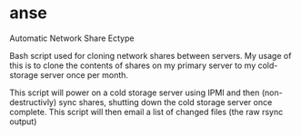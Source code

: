 # anse
Automatic Network Share Ectype

Bash script used for cloning network shares between servers.
My usage of this is to clone the contents of shares on my primary server to my cold-storage server once per month.

This script will power on a cold storage server using IPMI and then (non-destructivly) sync shares, shutting down the cold storage server once complete.
This script will then email a list of changed files (the raw rsync output)